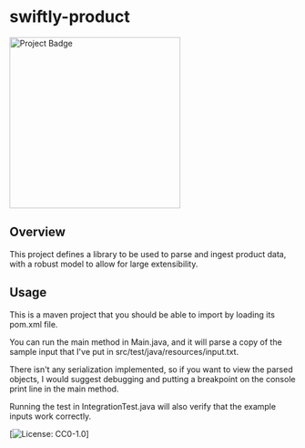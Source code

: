 # swiftly-product

<img src="https://ci.appveyor.com/api/projects/status/43iqt75vr3pb62gn?svg=true" alt="Project Badge" width="300">

## Overview

This project defines a library to be used to parse and ingest product data, with a robust model to allow for large extensibility.

## Usage

This is a maven project that you should be able to import by loading its pom.xml file.

You can run the main method in Main.java, and it will parse a copy of the sample input that I've put in src/test/java/resources/input.txt.

There isn't any serialization implemented, so if you want to view the parsed objects, I would suggest debugging and putting a breakpoint on the console print line in the main method.

Running the test in IntegrationTest.java will also verify that the example inputs work correctly. 

[![License: CC0-1.0](https://licensebuttons.net/l/zero/1.0/80x15.png)]

